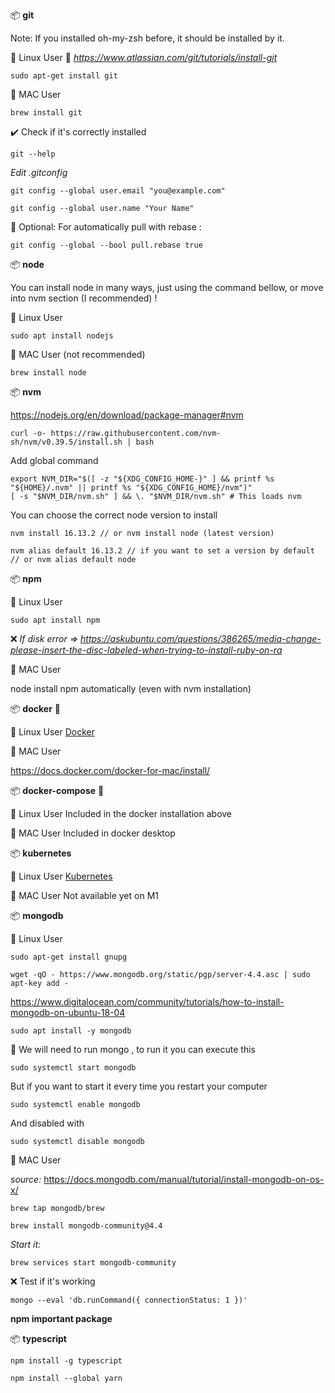 📦 **git**

Note: If you installed oh-my-zsh before, it should be installed by it.

🐧 Linux User
:link: *https://www.atlassian.com/git/tutorials/install-git*

```console
sudo apt-get install git
```

🍎 MAC User

```console
brew install git
```

:heavy_check_mark: Check if it's correctly installed

```console
git --help
```

*Edit .gitconfig*

```console
git config --global user.email "you@example.com"
```

```console
git config --global user.name "Your Name"
```

:triangular_flag_on_post: Optional: For automatically pull with rebase :

```console
git config --global --bool pull.rebase true
```

📦 **node**

You can install node in many ways, just using the command bellow, or move into nvm section (I recommended) ! 

🐧 Linux User
```console
sudo apt install nodejs
```

🍎 MAC User (not recommended)
```console
brew install node
```

📦 **nvm**

https://nodejs.org/en/download/package-manager#nvm

```console
curl -o- https://raw.githubusercontent.com/nvm-sh/nvm/v0.39.5/install.sh | bash
```

Add global command

```console
export NVM_DIR="$([ -z "${XDG_CONFIG_HOME-}" ] && printf %s "${HOME}/.nvm" || printf %s "${XDG_CONFIG_HOME}/nvm")"
[ -s "$NVM_DIR/nvm.sh" ] && \. "$NVM_DIR/nvm.sh" # This loads nvm
```

You can choose the correct node version to install

```console
nvm install 16.13.2 // or nvm install node (latest version)

nvm alias default 16.13.2 // if you want to set a version by default
// or nvm alias default node
```


📦 **npm**

🐧 Linux User
```console
sudo apt install npm
```

:x: *If disk error => https://askubuntu.com/questions/386265/media-change-please-insert-the-disc-labeled-when-trying-to-install-ruby-on-ra*

🍎 MAC User

node install npm automatically (even with nvm installation)

📦 **docker** :whale: 

🐧 Linux User
[Docker](https://docs.docker.com/engine/install/ubuntu/#installation-methods)

🍎 MAC User

https://docs.docker.com/docker-for-mac/install/

📦 **docker-compose** :whale:

🐧 Linux User
Included in the docker installation above

🍎 MAC User
Included in docker desktop

📦 **kubernetes**

🐧 Linux User
[Kubernetes](./docker/kubernetes-setup.mkd)

🍎 MAC User
Not available yet on M1

📦 **mongodb**

🐧 Linux User
```console
sudo apt-get install gnupg
```

```console
wget -qO - https://www.mongodb.org/static/pgp/server-4.4.asc | sudo apt-key add -
```

https://www.digitalocean.com/community/tutorials/how-to-install-mongodb-on-ubuntu-18-04


```console
sudo apt install -y mongodb
```

:running: We will need to run mongo , to run it you can execute this

```console
sudo systemctl start mongodb
```

But if you want to start it every time you restart your computer

```console
sudo systemctl enable mongodb
```

And disabled with

```console
sudo systemctl disable mongodb
```

🍎 MAC User

*source:* https://docs.mongodb.com/manual/tutorial/install-mongodb-on-os-x/

```console
brew tap mongodb/brew

brew install mongodb-community@4.4
```

*Start it:*

```console
brew services start mongodb-community
```

:x: Test if it's working

```console
mongo --eval 'db.runCommand({ connectionStatus: 1 })'
```

**npm important package**

📦 **typescript**

```console
npm install -g typescript
```

```console
npm install --global yarn
```
